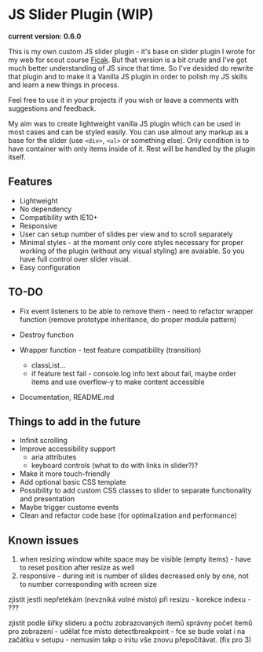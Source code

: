 # JS Slider Plugin (WIP)

__current version: 0.6.0__

This is my own custom JS slider plugin - it's base on slider plugin I wrote for my web for scout course [Ficak](http://www.ficak.skauting.cz). But that version is a bit crude and I've got much better understanding of JS since that time. So I've desided do rewrite that plugin and to make it a Vanilla JS plugin in order to polish my JS skills and learn a new things in process.

Feel free to use it in your projects if you wish or leave a comments with suggestions and feedback.

My aim was to create lightweight vanilla JS plugin which can be used in most cases and can be styled easily. You can use almout any markup as a base for the slider (use `<div>`, `<ul>` or something else). Only condition is to have container with only items inside of it. Rest will be handled by the plugin itself.


## Features

- Lightweight
- No dependency
- Compatibility with IE10+
- Responsive
- User can setup number of slides per view and to scroll separately
- Minimal styles - at the moment only core styles necessary for proper working of the plugin (without any visual styling) are avaiable. So you have full control over slider visual.
- Easy configuration


## TO-DO
- Fix event listeners to be able to remove them - need to refactor wrapper function (remove prototype inheritance, do proper module pattern)
- Destroy function

- Wrapper function - test feature compatibility (transition)
    - classList...
    - if feature test fail - console.log info text about fail, maybe order items and use overflow-y to make content accessible

- Documentation, README.md


## Things to add in the future

- Infinit scrolling
- Improve accessibility support
    - aria attributes
    - keyboard controls (what to do with links in slider?)?
- Make it more touch-friendly
- Add optional basic CSS template
- Possibility to add custom CSS classes to slider to separate functionality and presentation
- Maybe trigger custome events
- Clean and refactor code base (for optimalization and performance)


## Known issues

1. when resizing window white space may be visible (empty items) - have to reset position after resize as well
3. responsive - during init is number of slides decreased only by one, not to number corresponding with screen size


zjistit jestli nepřetékám (nevzniká volné místo) při resizu - korekce indexu - ???

zjistit podle šířky slideru a počtu zobrazovaných itemů správny počet itemů pro zobrazení - udělat fce místo detectbreakpoint - fce se bude volat i na začátku v setupu - nemusím takp o initu vše znovu přepočítávat. (fix pro 3)

